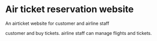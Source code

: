 # Air ticket reservation website
 An airticket website for customer and airline staff
 
 customer and buy tickets. airline staff can manage flights and tickets.

